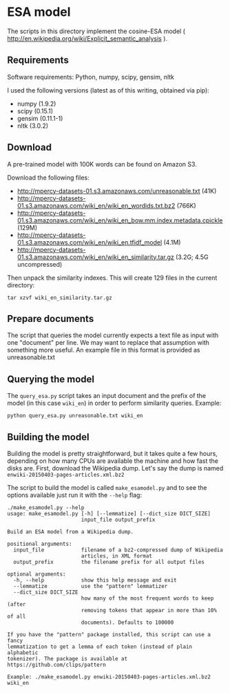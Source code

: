 # ESA model

The scripts in this directory implement the cosine-ESA model
( http://en.wikipedia.org/wiki/Explicit_semantic_analysis ).

## Requirements

Software requirements: Python, numpy, scipy, gensim, nltk

I used the following versions (latest as of this writing, obtained via pip):

* numpy (1.9.2)
* scipy (0.15.1)
* gensim (0.11.1-1)
* nltk (3.0.2)

## Download

A pre-trained model with 100K words can be found on Amazon S3.

Download the following files:

* http://mpercy-datasets-01.s3.amazonaws.com/unreasonable.txt (41K)
* http://mpercy-datasets-01.s3.amazonaws.com/wiki_en/wiki_en_wordids.txt.bz2 (766K)
* http://mpercy-datasets-01.s3.amazonaws.com/wiki_en/wiki_en_bow.mm.index.metadata.cpickle (129M)
* http://mpercy-datasets-01.s3.amazonaws.com/wiki_en/wiki_en.tfidf_model (4.1M)
* http://mpercy-datasets-01.s3.amazonaws.com/wiki_en/wiki_en_similarity.tar.gz (3.2G; 4.5G uncompressed)

Then unpack the similarity indexes. This will create 129 files in the current directory:

```
tar xzvf wiki_en_similarity.tar.gz
```

## Prepare documents

The script that queries the model currently expects a text file as input with
one "document" per line. We may want to replace that assumption with something
more useful. An example file in this format is provided as unreasonable.txt

## Querying the model

The `query_esa.py` script takes an input document and the prefix of the model
(in this case `wiki_en`) in order to perform similarity queries. Example:

```
python query_esa.py unreasonable.txt wiki_en
```

## Building the model

Building the model is pretty straightforward, but it takes quite a few hours,
depending on how many CPUs are available the machine and how fast the disks
are. First, download the Wikipedia dump. Let's say the dump is named
`enwiki-20150403-pages-articles.xml.bz2`

The script to build the model is called `make_esamodel.py` and to see the
options available just run it with the `--help` flag:

```
./make_esamodel.py --help
usage: make_esamodel.py [-h] [--lemmatize] [--dict_size DICT_SIZE]
                        input_file output_prefix

Build an ESA model from a Wikipedia dump.

positional arguments:
  input_file            filename of a bz2-compressed dump of Wikipedia
                        articles, in XML format
  output_prefix         the filename prefix for all output files

optional arguments:
  -h, --help            show this help message and exit
  --lemmatize           use the "pattern" lemmatizer
  --dict_size DICT_SIZE
                        how many of the most frequent words to keep (after
                        removing tokens that appear in more than 10% of all
                        documents). Defaults to 100000

If you have the "pattern" package installed, this script can use a fancy
lemmatization to get a lemma of each token (instead of plain alphabetic
tokenizer). The package is available at https://github.com/clips/pattern

Example: ./make_esamodel.py enwiki-20150403-pages-articles.xml.bz2 wiki_en
```
